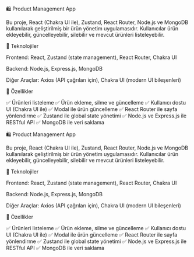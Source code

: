 🛍️ Product Management App

Bu proje, React (Chakra UI ile), Zustand, React Router, Node.js ve MongoDB kullanılarak geliştirilmiş bir ürün yönetim uygulamasıdır. Kullanıcılar ürün ekleyebilir, güncelleyebilir, silebilir ve mevcut ürünleri listeleyebilir.

🚀 Teknolojiler

Frontend: React, Zustand (state management), React Router, Chakra UI

Backend: Node.js, Express.js, MongoDB

Diğer Araçlar: Axios (API çağrıları için), Chakra UI (modern UI bileşenleri)

🎯 Özellikler

✅ Ürünleri listeleme
✅ Ürün ekleme, silme ve güncelleme
✅ Kullanıcı dostu UI (Chakra UI ile)
✅ Modal ile ürün güncelleme
✅ React Router ile sayfa yönlendirme
✅ Zustand ile global state yönetimi
✅ Node.js ve Express.js ile RESTful API
✅ MongoDB ile veri saklama





🛍️ Product Management App

Bu proje, React (Chakra UI ile), Zustand, React Router, Node.js ve MongoDB kullanılarak geliştirilmiş bir ürün yönetim uygulamasıdır. Kullanıcılar ürün ekleyebilir, güncelleyebilir, silebilir ve mevcut ürünleri listeleyebilir.

🚀 Teknolojiler

Frontend: React, Zustand (state management), React Router, Chakra UI

Backend: Node.js, Express.js, MongoDB

Diğer Araçlar: Axios (API çağrıları için), Chakra UI (modern UI bileşenleri)

🎯 Özellikler

✅ Ürünleri listeleme
✅ Ürün ekleme, silme ve güncelleme
✅ Kullanıcı dostu UI (Chakra UI ile)
✅ Modal ile ürün güncelleme
✅ React Router ile sayfa yönlendirme
✅ Zustand ile global state yönetimi
✅ Node.js ve Express.js ile RESTful API
✅ MongoDB ile veri saklama
